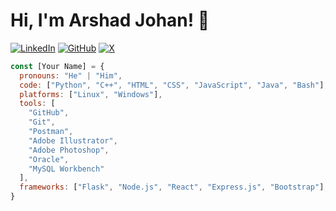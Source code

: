 # Hi, I'm Arshad Johan! 👋

[![LinkedIn](https://img.shields.io/badge/LinkedIn-0e76a8?style=for-the-badge&logo=linkedin&logoColor=white)](https://in.linkedin.com/in/arshad-johan-p-21a616248) 
[![GitHub](https://img.shields.io/badge/GitHub-333?style=for-the-badge&logo=github&logoColor=white)](https://github.com/Arshad-Johan) 
[![X](https://img.shields.io/badge/X-000000?style=for-the-badge&logo=x&logoColor=white)](https://x.com/arshad_johan_)


```javascript
const [Your Name] = {
  pronouns: "He" | "Him",
  code: ["Python", "C++", "HTML", "CSS", "JavaScript", "Java", "Bash"],
  platforms: ["Linux", "Windows"],
  tools: [
    "GitHub",
    "Git",
    "Postman",
    "Adobe Illustrator",
    "Adobe Photoshop",
    "Oracle",
    "MySQL Workbench"
  ],
  frameworks: ["Flask", "Node.js", "React", "Express.js", "Bootstrap"],
}

